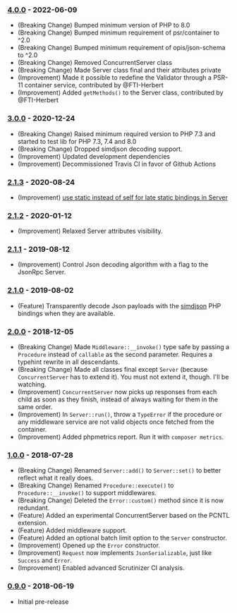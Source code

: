 ### [4.0.0] - 2022-06-09

* (Breaking Change) Bumped minimum version of PHP to 8.0
* (Breaking Change) Bumped minimum requirement of psr/container to ^2.0
* (Breaking Change) Bumped minimum requirement of opis/json-schema to ^2.0
* (Breaking Change) Removed ConcurrentServer class
* (Breaking Change) Made Server class final and their attributes private
* (Improvement) Made it possible to redefine the Validator through a PSR-11 container service, contributed by @FTI-Herbert
* (Improvement) Added `getMethods()` to the Server class, contributed by @FTI-Herbert

### [3.0.0] - 2020-12-24

* (Breaking Change) Raised minimum required version to PHP 7.3 and started to test lib for PHP 7.3, 7.4 and 8.0
* (Breaking Change) Dropped simdjson decoding support.
* (Improvement) Updated development dependencies
* (Improvement) Decommissioned Travis CI in favor of Github Actions

### [2.1.3] - 2020-08-24

  * (Improvement) [use static instead of self for late static bindings in Server](https://github.com/1ma/JsonRpc/pull/7)

### [2.1.2] - 2020-01-12

  * (Improvement) Relaxed Server attributes visibility.

### [2.1.1] - 2019-08-12

  * (Improvement) Control Json decoding algorithm with a flag to the JsonRpc Server.

### [2.1.0] - 2019-08-02

  * (Feature) Transparently decode Json payloads with the [simdjson](https://github.com/crazyxman/simdjson_php) PHP bindings when they are available.

### [2.0.0] - 2018-12-05

  * (Breaking Change) Made `Middleware::__invoke()` type safe by passing a `Procedure` instead of `callable` as the second parameter. Requires a typehint rewrite in all descendants.
  * (Breaking Change) Made all classes final except `Server` (because `ConcurrentServer` has to extend it). You must not extend it, though. I'll be watching.
  * (Improvement) `ConcurrentServer` now picks up responses from each child as soon as they finish, instead of always waiting for them in the same order.
  * (Improvement) In `Server::run()`, throw a `TypeError` if the procedure or any middleware service are not valid objects once fetched from the container.
  * (Improvement) Added phpmetrics report. Run it with `composer metrics`.

### [1.0.0] - 2018-07-28

  * (Breaking Change) Renamed `Server::add()` to `Server::set()` to better reflect what it really does.
  * (Breaking Change) Renamed `Procedure::execute()` to `Procedure::__invoke()` to support middlewares.
  * (Breaking Change) Deleted the `Error::custom()` method since it is now redundant.
  * (Feature) Added an experimental ConcurrentServer based on the PCNTL extension.
  * (Feature) Added middleware support.
  * (Feature) Added an optional batch limit option to the `Server` constructor.
  * (Improvement) Opened up the `Error` constructor.
  * (Improvement) `Request` now implements `JsonSerializable`, just like `Success` and `Error`.
  * (Improvement) Enabled advanced Scrutinizer CI analysis.

### [0.9.0] - 2018-06-19

  * Initial pre-release

[4.0.0]: https://github.com/1ma/JsonRpc/compare/v3.0.0...v4.0.0
[3.0.0]: https://github.com/1ma/JsonRpc/compare/v2.1.3...v3.0.0
[2.1.3]: https://github.com/1ma/JsonRpc/compare/v2.1.2...v2.1.3
[2.1.2]: https://github.com/1ma/JsonRpc/compare/v2.1.1...v2.1.2
[2.1.1]: https://github.com/1ma/JsonRpc/compare/v2.1.0...v2.1.1
[2.1.0]: https://github.com/1ma/JsonRpc/compare/v2.0.0...v2.1.0
[2.0.0]: https://github.com/1ma/JsonRpc/compare/v1.0.0...v2.0.0
[1.0.0]: https://github.com/1ma/JsonRpc/compare/v0.9.0...v1.0.0
[0.9.0]: https://github.com/1ma/JsonRpc/commit/081b048bb5a5a58235953dd42772ff31256a9e49
